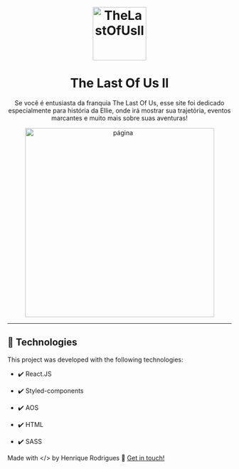 <h1 align="center">
<br>
  <img src="./github/logo.png" alt="TheLastOfUsll" width="120">
<br>
<br>
The Last Of Us ll
</h1>

<p align="center"> Se você é entusiasta da franquia The Last Of Us, esse site foi dedicado especialmente para história da Ellie, onde irá mostrar sua trajetória, eventos marcantes e muito mais sobre suas aventuras!
</p>

<div align="center" >
  <img src="./github/Animação.gif" alt="página" height="425">
</div>

<hr />


## 🚀 Technologies

This project was developed with the following technologies:

- ✔️ React.JS

- ✔️ Styled-components

- ✔️ AOS

- ✔️ HTML

- ✔️ SASS

Made with </> by Henrique Rodrigues :wave: [Get in touch!](https://www.linkedin.com/in/henrique-rodrigues-1937451a4/)
